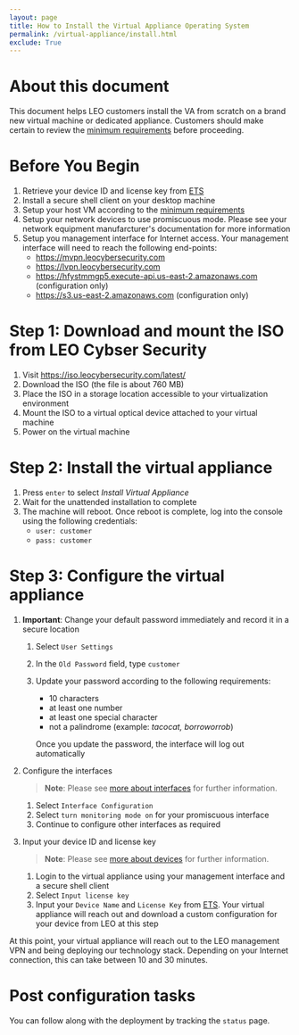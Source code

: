 ```yaml
---
layout: page
title: How to Install the Virtual Appliance Operating System
permalink: /virtual-appliance/install.html
exclude: True
---
```


# About this document
This document helps LEO customers install the VA from scratch on a brand new virtual machine or dedicated appliance.  Customers should make certain to review the [minimum requirements](minimum-requirements) before proceeding.

# Before You Begin
1. Retrieve your device ID and license key from [ETS](https://ets.leocybersecurity.com/)
2. Install a secure shell client on your desktop machine
3. Setup your host VM according to the [minimum requirements](minimum-requirements)
4. Setup your network devices to use promiscuous mode.  Please see your network equipment manufarcturer's documentation for more information
5. Setup you management interface for Internet access.  Your management interface will need to reach the following end-points:
    * https://mvpn.leocybersecurity.com
    * https://lvpn.leocybersecurity.com
    * https://hfystmmgp5.execute-api.us-east-2.amazonaws.com (configuration only)
    * https://s3.us-east-2.amazonaws.com (configuration only)

# Step 1: Download and mount the ISO from LEO Cybser Security
1. Visit https://iso.leocybersecurity.com/latest/
2. Download the ISO (the file is about 760 MB)
3. Place the ISO in a storage location accessible to your virtualization environment
4. Mount the ISO to a virtual optical device attached to your virtual machine
5. Power on the virtual machine

# Step 2: Install the virtual appliance
1. Press `enter` to select *Install Virtual Appliance*
2. Wait for the unattended installation to complete
3. The machine will reboot.  Once reboot is complete, log into the console using the following credentials:
    * `user: customer`
    * `pass: customer`

# Step 3: Configure the virtual appliance
1. **Important**: Change your default password immediately and record it in a secure location
    1. Select `User Settings`
    2. In the `Old Password` field, type `customer`
    3. Update your password according to the following requirements:
        * 10 characters
        * at least one number
        * at least one special character
        * not a palindrome (example: *tacocat, borroworrob*)

       Once you update the password, the interface will log out automatically
2. Configure the interfaces

    > **Note**: Please see [more about interfaces](more-about-interfaces) for further information. 

    1. Select `Interface Configuration`
    2. Select `turn monitoring mode on` for your promiscuous interface
    3. Continue to configure other interfaces as required
3. Input your device ID and license key

    > **Note**: Please see [more about devices](more-about-devices) for further information. 
      
    1. Login to the virtual appliance using your management interface and a secure shell client
    2. Select `Input license key`
    3. Input your `Device Name` and `License Key` from [ETS](https://ets.leocybersecurity.com/).  Your virtual appliance will reach out
       and download a custom configuration for your device from LEO at this step

At this point, your virtual appliance will reach out to the LEO management VPN and being deploying our technology stack.  Depending on your Internet connection, this can take between 10 and 30 minutes.

# Post configuration tasks

You can follow along with the deployment by tracking the `status` page.

